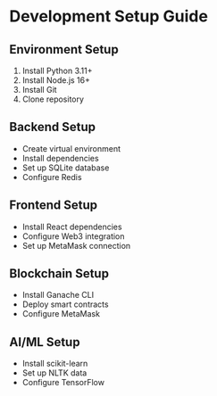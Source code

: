 # Development Setup Guide

## Environment Setup
1. Install Python 3.11+
2. Install Node.js 16+
3. Install Git
4. Clone repository

## Backend Setup
- Create virtual environment
- Install dependencies
- Set up SQLite database
- Configure Redis

## Frontend Setup
- Install React dependencies
- Configure Web3 integration
- Set up MetaMask connection

## Blockchain Setup
- Install Ganache CLI
- Deploy smart contracts
- Configure MetaMask

## AI/ML Setup
- Install scikit-learn
- Set up NLTK data
- Configure TensorFlow
